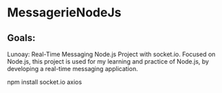# MessagerieNodeJs

## Goals: 
Lunoay: Real-Time Messaging Node.js Project with socket.io. Focused on Node.js, this project is used for my learning and practice of Node.js, by developing a real-time messaging application.

npm install socket.io axios 
